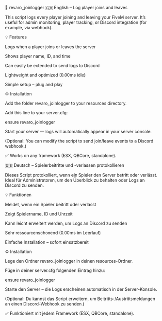 📜 revaro_joinlogger
🇬🇧 English – Log player joins and leaves

This script logs every player joining and leaving your FiveM server.
It’s useful for admin monitoring, player tracking, or Discord integration (for example, via webhook).

💡 Features

Logs when a player joins or leaves the server

Shows player name, ID, and time

Can easily be extended to send logs to Discord

Lightweight and optimized (0.00ms idle)

Simple setup – plug and play

⚙️ Installation

Add the folder revaro_joinlogger to your resources directory.

Add this line to your server.cfg:

ensure revaro_joinlogger


Start your server — logs will automatically appear in your server console.

(Optional: You can modify the script to send join/leave events to a Discord webhook.)

✅ Works on any framework (ESX, QBCore, standalone).

🇩🇪 Deutsch – Spielerbeitritte und -verlassen protokollieren

Dieses Script protokolliert, wenn ein Spieler den Server betritt oder verlässt.
Ideal für Administratoren, um den Überblick zu behalten oder Logs an Discord zu senden.

💡 Funktionen

Meldet, wenn ein Spieler beitritt oder verlässt

Zeigt Spielername, ID und Uhrzeit

Kann leicht erweitert werden, um Logs an Discord zu senden

Sehr ressourcenschonend (0.00ms im Leerlauf)

Einfache Installation – sofort einsatzbereit

⚙️ Installation

Lege den Ordner revaro_joinlogger in deinen resources-Ordner.

Füge in deiner server.cfg folgenden Eintrag hinzu:

ensure revaro_joinlogger


Starte den Server – die Logs erscheinen automatisch in der Server-Konsole.

(Optional: Du kannst das Script erweitern, um Beitritts-/Austrittsmeldungen an einen Discord-Webhook zu senden.)

✅ Funktioniert mit jedem Framework (ESX, QBCore, standalone).
